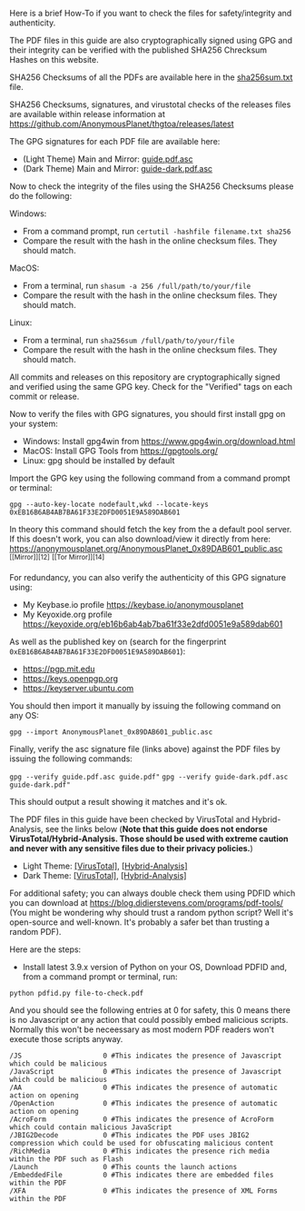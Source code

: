 Here is a brief How-To if you want to check the files for safety/integrity and authenticity.

The PDF files in this guide are also cryptographically signed using GPG and their integrity can be verified with the published SHA256 Chrecksum Hashes on this website.

SHA256 Checksums of all the PDFs are available here in the [sha256sum.txt](sha256sum.txt) file.

SHA256 Checksums, signatures, and virustotal checks of the releases files are available within release information at <https://github.com/AnonymousPlanet/thgtoa/releases/latest>

The GPG signatures for each PDF file are available here:
- (Light Theme) Main and Mirror: [guide.pdf.asc](guide.pdf.asc) 
- (Dark Theme) Main and Mirror: [guide-dark.pdf.asc](guide-dark.pdf.asc) 

Now to check the integrity of the files using the SHA256 Checksums please do the following:

Windows:
- From a command prompt, run ```certutil -hashfile filename.txt sha256```
- Compare the result with the hash in the online checksum files. They should match.

MacOS:
- From a terminal, run ```shasum -a 256 /full/path/to/your/file```
- Compare the result with the hash in the online checksum files. They should match.

Linux: 
- From a terminal, run ```sha256sum /full/path/to/your/file```
- Compare the result with the hash in the online checksum files. They should match.

All commits and releases on this repository are cryptographically signed and verified using the same GPG key. Check for the "Verified" tags on each commit or release.

Now to verify the files with GPG signatures, you should first install gpg on your system:
- Windows: Install gpg4win from <https://www.gpg4win.org/download.html>
- MacOS: Install GPG Tools from <https://gpgtools.org/>
- Linux: gpg should be installed by default

Import the GPG key using the following command from a command prompt or terminal:

```gpg --auto-key-locate nodefault,wkd --locate-keys 0xEB16B6AB4AB7BA61F33E2DFD0051E9A589DAB601```

In theory this command should fetch the key from the a default pool server. If this doesn't work, you can also download/view it directly from here: <https://anonymousplanet.org/AnonymousPlanet_0x89DAB601_public.asc> <sup>[[Mirror]][12]</sup> <sup>[[Tor Mirror]][14]</sup>

For redundancy, you can also verify the authenticity of this GPG signature using:
- My Keybase.io profile <https://keybase.io/anonymousplanet>
- My Keyoxide.org profile <https://keyoxide.org/eb16b6ab4ab7ba61f33e2dfd0051e9a589dab601>

As well as the published key on (search for the fingerprint ```0xEB16B6AB4AB7BA61F33E2DFD0051E9A589DAB601```):
- <https://pgp.mit.edu>
- <https://keys.openpgp.org>
- <https://keyserver.ubuntu.com> 

You should then import it manually by issuing the following command on any OS:

```gpg --import AnonymousPlanet_0x89DAB601_public.asc```

Finally, verify the asc signature file (links above) against the PDF files by issuing the following commands: 

```gpg --verify guide.pdf.asc guide.pdf"```
```gpg --verify guide-dark.pdf.asc guide-dark.pdf"```

This should output a result showing it matches and it's ok.

The PDF files in this guide have been checked by VirusTotal and Hybrid-Analysis, see the links below (**Note that this guide does not endorse VirusTotal/Hybrid-Analysis. Those should be used with extreme caution and never with any sensitive files due to their privacy policies.**)
- Light Theme: [[VirusTotal]][light_virustotal], [[Hybrid-Analysis]][light_hybrid_analysis]
- Dark Theme: [[VirusTotal]][dark_virustotal], [[Hybrid-Analysis]][dark_hybrid_analysis]

For additional safety; you can always double check them using PDFID which you can download at <https://blog.didierstevens.com/programs/pdf-tools/> (You might be wondering why should trust a random python script? Well it's open-source and well-known. It's probably a safer bet than trusting a random PDF).

Here are the steps:

- Install latest 3.9.x version of Python on your OS, Download PDFID and, from a command prompt or terminal, run:

```python pdfid.py file-to-check.pdf```

And you should see the following entries at 0 for safety, this 0 means there is no Javascript or any action that could possibly embed malicious scripts. Normally this won't be neceessary as most modern PDF readers won't execute those scripts anyway.

```
/JS                    0 #This indicates the presence of Javascript which could be malicious
/JavaScript            0 #This indicates the presence of Javascript which could be malicious
/AA                    0 #This indicates the presence of automatic action on opening
/OpenAction            0 #This indicates the presence of automatic action on opening
/AcroForm              0 #This indicates the presence of AcroForm which could contain malicious JavaScript
/JBIG2Decode           0 #This indicates the PDF uses JBIG2 compression which could be used for obfuscating malicious content
/RichMedia             0 #This indicates the presence rich media within the PDF such as Flash
/Launch                0 #This counts the launch actions
/EmbeddedFile          0 #This indicates there are embedded files within the PDF
/XFA                   0 #This indicates the presence of XML Forms within the PDF
```

[light_virustotal]: https://www.virustotal.com/gui/file/af7f97ba2036a067893fd7c73641c716cc76af21afe786e25f3cf57d52947d99/detection
[light_hybrid_analysis]: https://hybrid-analysis.com/sample/af7f97ba2036a067893fd7c73641c716cc76af21afe786e25f3cf57d52947d99
[dark_virustotal]: https://www.virustotal.com/gui/file/003304435926352f60d77c61c95b2db49f7964a1ad4a214fda776b7c5b2452b5/detection
[dark_hybrid_analysis]: https://hybrid-analysis.com/sample/003304435926352f60d77c61c95b2db49f7964a1ad4a214fda776b7c5b2452b5
